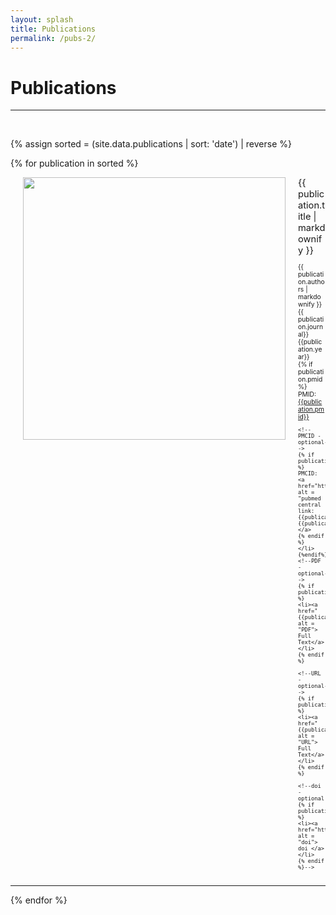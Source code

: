 ```yaml
---
layout: splash
title: Publications
permalink: /pubs-2/
---
```


<h1>Publications</h1>
<hr>
<br>
<!--SOLUTION TO OVERFLOW PROBLEM: https://stackoverflow.com/questions/19695784/how-can-i-make-bootstrap-columns-all-the-same-height-->

<style>
li{
    padding:0;
    /*margin-top: -2px;*/
}
.row{
    overflow: hidden; 
}

[class*="col-"]{
    margin-bottom: -99999px;
    padding-bottom: 99999px;
}
</style>


<div class="container-fluid">

<!--Sorting by date-->
{% assign sorted = (site.data.publications | sort: 'date') | reverse %}

{% for publication in sorted %}

<div class="row justify-content-between" style="padding-top: 60px; margin-top: -60px;">
  <div class="clearfix hidden-sm-up"></div>
  <div class="col-4">
  
  <!--<img class = "img-responsive" src = "{{publication.image}}" style="max-width: 380px" hspace="20" align="left">-->
  <img class = "img-responsive" src = "{{publication.image}}" style="width: 420px" hspace="20" align="left">
  </div>
  <div class="clearfix hidden-sm-up"></div>
  <div class="col-8-auto" style="font-size:105%">
  {{ publication.title | markdownify }}
 
  
  <ul style="font-size:70%; list-style-type:none;">
    <li>{{ publication.authors | markdownify }}</li>
    <li>{{ publication.journal}} {{publication.year}}</li>
    {% if publication.pmid %}
    <!--PMID - optional-->
    <li> 
    PMID: <a href="http://www.ncbi.nlm.nih.gov/pubmed/{{publication.pmid}}" alt = "pubmed link: {{publication.pmid}}"> {{publication.pmid}}</a> 
    
    <!--PMCID - optional-->
    {% if publication.pmcid %}
	PMCID: <a href="http://www.ncbi.nlm.nih.gov/pmc/articles/{{publication.pmcid}}" alt = "pubmed central link: {{publication.pmcid}}"> {{publication.pmcid}}</a>
	{% endif %}
	</li>
    {%endif%}
    <!--PDF - optional-->
    {% if publication.pdf %}
	<li><a href="{{publication.pdf}}" alt = "PDF"> Full Text</a></li>
	{% endif %}
    
    <!--URL - optional-->
    {% if publication.url %}
	<li><a href="{{publication.url}}" alt = "URL"> Full Text</a></li>
	{% endif %}
	
	<!--doi - optional
    {% if publication.doi %}
	<li><a href="http://{{publication.doi}}" alt = "doi"> doi </a></li>
	{% endif %}-->
    
  </ul>
  
  </div>
</div> 
<hr>
{% endfor %}
</div>

